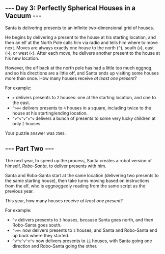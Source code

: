 --- Day 3: Perfectly Spherical Houses in a Vacuum ---
-----------------------------------------------------

Santa is delivering presents to an infinite two-dimensional grid of houses.

He begins by delivering a present to the house at his starting location, and then an elf at the North Pole calls him via radio and tells him where to move next. Moves are always exactly one house to the north (`^`), south (`v`), east (`>`), or west (`<`). After each move, he delivers another present to the house at his new location.

However, the elf back at the north pole has had a little too much eggnog, and so his directions are a little off, and Santa ends up visiting some houses more than once. How many houses receive *at least one present*?

For example:

-   `>` delivers presents to `2` houses: one at the starting location, and one to the east.
-   `^>v<` delivers presents to `4` houses in a square, including twice to the house at his starting/ending location.
-   `^v^v^v^v^v` delivers a bunch of presents to some very lucky children at only `2` houses.

Your puzzle answer was `2565`.

--- Part Two ---
----------------

The next year, to speed up the process, Santa creates a robot version of himself, *Robo-Santa*, to deliver presents with him.

Santa and Robo-Santa start at the same location (delivering two presents to the same starting house), then take turns moving based on instructions from the elf, who is <span title="This absolutely real word was invented by someone flipping eggnoggedly through a dictionary.">eggnoggedly</span> reading from the same script as the previous year.

This year, how many houses receive *at least one present*?

For example:

-   `^v` delivers presents to `3` houses, because Santa goes north, and then Robo-Santa goes south.
-   `^>v<` now delivers presents to `3` houses, and Santa and Robo-Santa end up back where they started.
-   `^v^v^v^v^v` now delivers presents to `11` houses, with Santa going one direction and Robo-Santa going the other.

